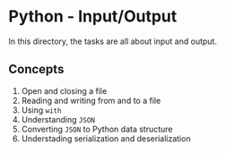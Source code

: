 # Python - Input/Output
In this directory, the tasks are all about input and output.

## Concepts
1. Open and closing a file
2. Reading and writing from and to a file
3. Using `with`
4. Understanding `JSON`
5. Converting `JSON` to Python data structure
6. Understading serialization and deserialization
 
